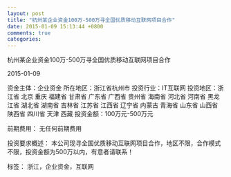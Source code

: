 ```yaml
---
layout: post
title: "杭州某企业资金100万-500万寻全国优质移动互联网项目合作"
date: 2015-01-09 15:13:44 +0800
comments: true
categories: 
---
```

杭州某企业资金100万-500万寻全国优质移动互联网项目合作



2015-01-09

资金主体：企业资金
所在地区：浙江省杭州市
投资行业：IT互联网
投资地区：浙江省 北京 重庆 福建省 甘肃省 广东省 广西省 贵州省 海南省 河北省 河南省 黑龙江省 湖北省 湖南省 吉林省 江苏省 江西省 辽宁省 内蒙古 青海省 山东省 山西省 陕西省 四川省 天津 西藏
投资金额：100万元-500万元

前期费用：
无任何前期费用

投资要求概述：
本公司现寻全国优质移动互联网项目合作，地区不限，合作模式不限，投资金额为500万以内，有意者请联系！

标签：
浙江，企业资金，互联网

